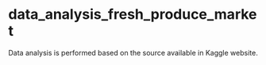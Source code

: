 # data_analysis_fresh_produce_market
Data analysis is performed based on the source available in Kaggle website.
